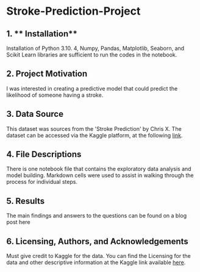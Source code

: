 # Stroke-Prediction-Project

 ## 1. ** Installation**
Installation of Python 3.10. 4, Numpy, Pandas, Matplotlib, Seaborn, and Scikit Learn libraries are sufficient to run the codes in the notebook.

## 2. **Project Motivation**
I was interested in creating a predictive model that could predict the likelihood of someone having a stroke.

## 3. **Data Source**

This dataset was sources from the 'Stroke Prediction' by Chris X. The dataset can be accessed via the Kaggle platform, at the following [link](https://www.kaggle.com/code/docxian/stroke-prediction/data).

## 4. **File Descriptions**
There is one notebook file that contains the exploratory data analysis and model building. Markdown cells were used to assist in walking through the process for individual steps.

## 5. **Results**
The main findings and answers to the questions can be found on a blog post here

## 6. **Licensing, Authors, and Acknowledgements**
Must give credit to Kaggle for the data. You can find the Licensing for the data and other descriptive information at the Kaggle link available [here](https://www.kaggle.com/code/docxian/stroke-prediction/data).
